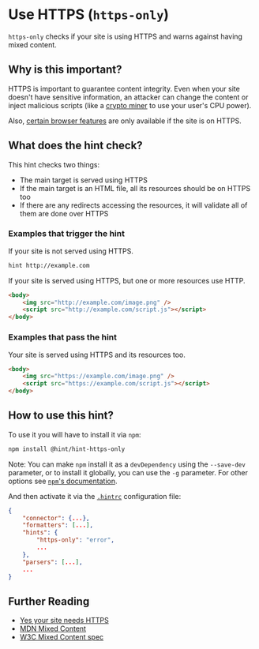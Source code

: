 # Use HTTPS (`https-only`)

`https-only` checks if your site is using HTTPS and warns against
having mixed content.

## Why is this important?

HTTPS is important to guarantee content integrity. Even when your site
doesn't have sensitive information, an attacker can change the content
or inject malicious scripts (like a [crypto miner][crypto miner] to
use your user's CPU power).

Also, [certain browser features][certain features] are only available
if the site is on HTTPS.

## What does the hint check?

This hint checks two things:

* The main target is served using HTTPS
* If the main target is an HTML file, all its resources should be on
  HTTPS too
* If there are any redirects accessing the resources, it will validate
  all of them are done over HTTPS

### Examples that **trigger** the hint

If your site is not served using HTTPS.

```bash
hint http://example.com
```

If your site is served using HTTPS, but one or more resources use HTTP.

```html
<body>
    <img src="http://example.com/image.png" />
    <script src="http://example.com/script.js"></script>
</body>
```

### Examples that **pass** the hint

Your site is served using HTTPS and its resources too.

```html
<body>
    <img src="https://example.com/image.png" />
    <script src="https://example.com/script.js"></script>
</body>
```

## How to use this hint?

To use it you will have to install it via `npm`:

```bash
npm install @hint/hint-https-only
```

Note: You can make `npm` install it as a `devDependency` using the
`--save-dev` parameter, or to install it globally, you can use the
`-g` parameter. For other options see [`npm`'s
documentation](https://docs.npmjs.com/cli/install).

And then activate it via the [`.hintrc`][hintrc] configuration file:

```json
{
    "connector": {...},
    "formatters": [...],
    "hints": {
        "https-only": "error",
        ...
    },
    "parsers": [...],
    ...
}
```

## Further Reading

* [Yes your site needs HTTPS][needs https]
* [MDN Mixed Content][mixed content]
* [W3C Mixed Content spec][spec]

[crypto miner]: https://scotthelme.co.uk/protect-site-from-cryptojacking-csp-sri/
[hintrc]: https://webhint.io/docs/user-guide/configuring-webhint/summary/
[mixed content]: https://developer.mozilla.org/en-US/docs/Web/Security/Mixed_content
[needs https]: https://doesmysiteneedhttps.com/
[certain features]: https://developer.mozilla.org/en-US/docs/Web/Security/Secure_Contexts/features_restricted_to_secure_contexts
[spec]: https://w3c.github.io/webappsec-mixed-content/
